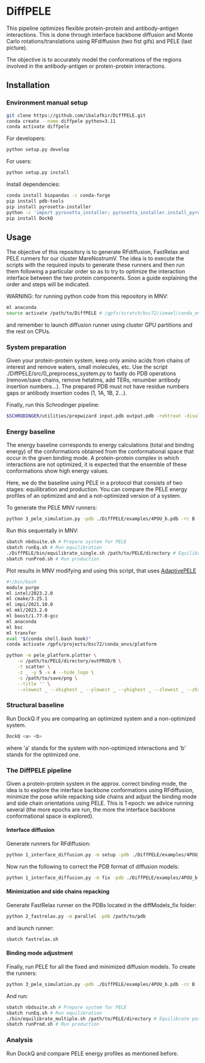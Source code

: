 # DiffPELE
This pipeline optimizes flexible protein-protein and antibody-antigen interactions. This is done through interface backbone diffusion and Monte Carlo rotations/translations using RFdiffusion (two fist gifs) and PELE (last picture). 

The objective is to accurately model the conformations of the regions involved in the antibody-antigen or protein-protein interactions.

## Installation
### Environment manual setup
```bash
git clone https://github.com/ibalafkir/DiffPELE.git
conda create --name diffpele python=3.11
conda activate diffpele
```
For developers:
```bash
python setup.py develop
```
For users:
```bash
python setup.py install
```
Install dependencies:
```bash
conda install biopandas -c conda-forge
pip install pdb-tools
pip install pyrosetta-installer
python -c 'import pyrosetta_installer; pyrosetta_installer.install_pyrosetta()'
pip install DockQ
```

## Usage
The objective of this repository is to generate RFdiffusion, FastRelax and PELE runners for our cluster MareNostrumV. The idea is to execute the scripts with the required inputs to generate these runners and then run them following a particular order so as to try to optimize the interaction interface between the two protein components. Soon a guide explaining the order and steps will be indicated.

WARNING: for running python code from this repository in MNV:
```bash
ml anaconda
source activate /path/to/DiffPELE # /gpfs/scratch/bsc72/ismael/conda_envs/diffpele
```
and remember to launch diffusion runner using cluster GPU partitions and the rest on CPUs. 

### System preparation

Given your protein-protein system, keep only amino acids from chains of interest and remove waters, small molecules, etc.
Use the script ./DiffPELE/src/0_preprocess_system.py to fastly do PDB operations (remove/save chains, remove hetatms, add TERs, renumber antibody insertion numbers...). The prepared PDB must not have residue numbers gaps or antibody insertion codes (1, 1A, 1B, 2...).

Finally, run this Schrodinger pipeline:
```bash
$SCHRODINGER/utilities/prepwizard input.pdb output.pdb -rehtreat -disulfides -fillloops -fillsidechains -propka_pH 7.4 -minimize_adj_h -f OPLS_2005
```
### Energy baseline
The energy baseline corresponds to energy calculations (total and binding energy) of the conformations obtained from the conformational space that occur in the given binding mode. A protein-protein complex in which interactions are not optimized, it is expected that the ensemble of these conformations show high energy values. 

Here, we do the baseline using PELE in a protocol that consists of two stages: equilibration and production. You can compare the PELE energy profiles of an optimized and and a not-optimized version of a system.

To generate the PELE MNV runners:
```bash
python 3_pele_simulation.py -pdb ./DiffPELE/examples/4POU_b.pdb -rc B -lc A -dc 12.0 -m single
```
Run this sequentally in MNV:
```bash
sbatch nbdsuite.sh # Prepare system for PELE
sbatch runEq.sh # Run equilibration
./DiffPELE/bin/equilibrate_single.sh /path/to/PELE/directory # Equilibrate pose (top total energy in top 20% binding energy)
sbatch runProd.sh # Run production
```
Plot results in MNV modifying and using this script, that uses [AdaptivePELE](https://github.com/BSC-CNS-EAPM/AdaptivePELE)
```bash
#!/bin/bash
module purge
ml intel/2023.2.0
ml cmake/3.25.1
ml impi/2021.10.0
ml mkl/2023.2.0
ml boost/1.77.0-gcc
ml anaconda
ml bsc
ml transfer
eval "$(conda shell.bash hook)"
conda activate /gpfs/projects/bsc72/conda_envs/platform

python -m pele_platform.plotter \
	-o /path/to/PELE/directory/outPROD/0 \
	-t scatter \
	-z _ -y 5 -x 4 --hide_logo \
	-s /path/to/save/png \
	--title '' \
	--xlowest _ --xhighest _ --ylowest _ --yhighest _ --zlowest _ --zhighest _
```

### Structural baseline
Run DockQ if you are comparing an optimized system and a non-optimized system.

```bash
DockQ <a> <b>
```
where 'a' stands for the system with non-optimized interactions and 'b' stands for the optimized one.

### The DiffPELE pipeline
Given a protein-protein system in the approx. correct binding mode, the idea is to explore the interface backbone conformations using RFdiffusion, minimize the pose while repacking side chains and adjust the binding mode and side chain orientations using PELE. This is 1 epoch: we advice running several (the more epochs are run, the more the interface backbone conformational space is explored).

#### Interface diffusion
Generate runners for RFdiffusion:
```bash
python 1_interface_diffusion.py -m setup -pdb ./DiffPELE/examples/4POU_b.pdb -rc B -lc A -dc 12.0 -rip /gpfs/projects/bsc72/Repos/RFdiffusion/scripts/run_inference.py
```
Now run the following to correct the PDB format of diffusion models:
```bash
python 1_interface_diffusion.py -m fix -pdb ./DiffPELE/examples/4POU_b.pdb -dmi /path/to/*diffModels
```

#### Minimization and side chains repacking
Generate FastRelax runner on the PDBs located in the diffModels_fix folder:
```bash
python 2_fastrelax.py -m parallel -pdb /path/to/pdb
```
and launch runner:
```bash
sbatch fastrelax.sh
```

#### Binding mode adjustment
Finally, run PELE for all the fixed and minimized diffusion models. To create the runners: 
```bash
python 3_pele_simulation.py -pdb ./DiffPELE/examples/4POU_b.pdb -rc B -lc A -dc 12.0 -m multiple -mpdb /path/to/dir/with/diffusion_models
```
And run:
```bash
sbatch nbdsuite.sh # Prepare system for PELE
sbatch runEq.sh # Run equilibration
./bin/equilibrate_multiple.sh /path/to/PELE/directory # Equilibrate pose (top total energy in top 20% binding energy)
sbatch runProd.sh # Run production
```
### Analysis
Run DockQ and compare PELE energy profiles as mentioned before.